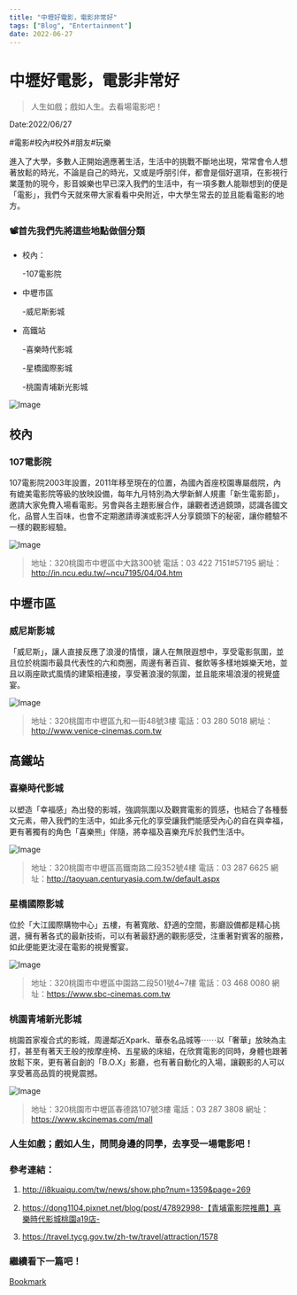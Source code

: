 ```yaml
---
title: "中壢好電影，電影非常好"
tags: ["Blog", "Entertainment"]
date: 2022-06-27
---
```

# 中壢好電影，電影非常好

> 人生如戲；戲如人生。去看場電影吧！

Date:2022/06/27



#電影#校內#校外#朋友#玩樂



進入了大學，多數人正開始適應著生活，生活中的挑戰不斷地出現，常常會令人想著放鬆的時光，不論是自己的時光，又或是呼朋引伴，都會是個好選項，在影視行業蓬勃的現今，影音娛樂也早已深入我們的生活中，有一項多數人能聯想到的便是「電影」，我們今天就來帶大家看看中央附近，中大學生常去的並且能看電影的地方。

### 📽首先我們先將這些地點做個分類

- 校內：

   -107電影院

- 中壢市區

   -威尼斯影城

- 高鐵站

   -喜樂時代影城

   -星橋國際影城

   -桃園青埔新光影城

![Image](https://raw.githubusercontent.com/NCU-FRESH/2024-blog/main/images/20240717_204833_image.jpg)

## 校內

### 107電影院

107電影院2003年設置，2011年移至現在的位置，為國內首座校園專屬戲院，內有媲美電影院等級的放映設備，每年九月特別為大學新鮮人規畫「新生電影節」，邀請大家免費入場看電影。另會與各主題影展合作，讓觀者透過鏡頭，認識各國文化，品嘗人生百味，也會不定期邀請導演或影評人分享鏡頭下的秘密，讓你體驗不一樣的觀影經驗。

![Image](https://raw.githubusercontent.com/NCU-FRESH/2024-blog/main/images/20240717_204838_image.jpg)

> 地址：320桃園市中壢區中大路300號
電話：03 422 7151#57195
網址：http://in.ncu.edu.tw/~ncu7195/04/04.htm

## 中壢市區

### 威尼斯影城

「威尼斯」，讓人直接反應了浪漫的情懷，讓人在無限遐想中，享受電影氛圍，並且位於桃園市最具代表性的六和商圈，周邊有著百貨、餐飲等多樣地娛樂天地，並且以兩座歐式風情的建築相連接，享受著浪漫的氛圍，並且能來場浪漫的視覺盛宴。

![Image](https://raw.githubusercontent.com/NCU-FRESH/2024-blog/main/images/20240717_204840_image.jpg)

> 地址：320桃園市中壢區九和一街48號3樓
電話：03 280 5018
網址：http://www.venice-cinemas.com.tw

## 高鐵站

### 喜樂時代影城

以塑造「幸福感」為出發的影城，強調氛圍以及觀賞電影的質感，也結合了各種藝文元素，帶入我們的生活中，如此多元化的享受讓我們能感受內心的自在與幸福，更有著獨有的角色「喜樂熊」伴隨，將幸福及喜樂充斥於我們生活中。

![Image](https://raw.githubusercontent.com/NCU-FRESH/2024-blog/main/images/20240717_204843_image.jpg)



> 地址：320桃園市中壢區高鐵南路二段352號4樓
電話：03 287 6625
網址：http://taoyuan.centuryasia.com.tw/default.aspx

### 星橋國際影城

位於「大江國際購物中心」五樓，有著寬敞、舒適的空間，影廳設備都是精心挑選，擁有著各式的最新技術，可以有著最舒適的觀影感受，注重著對賓客的服務，如此便能更沈浸在電影的視覺饗宴。

![Image](https://raw.githubusercontent.com/NCU-FRESH/2024-blog/main/images/20240717_204846_image.jpg)

> 地址：320桃園市中壢區中園路二段501號4~7樓
電話：03 468 0080
網址：https://www.sbc-cinemas.com.tw

### 桃園青埔新光影城

桃園首家複合式的影城，周邊鄰近Xpark、華泰名品城等⋯⋯以「奢華」放映為主打，甚至有著天王般的按摩座椅、五星級的床組，在欣賞電影的同時，身體也跟著放鬆下來，更有著自創的「B.O.X」影廳，也有著自動化的入場，讓觀影的人可以享受著高品質的視覺震撼。

![Image](https://raw.githubusercontent.com/NCU-FRESH/2024-blog/main/images/20240717_204848_image.jpg)

> 地址：320桃園市中壢區春德路107號3樓
電話：03 287 3808
網址：https://www.skcinemas.com/mall

### 人生如戲；戲如人生，問問身邊的同學，去享受一場電影吧！

### 參考連結：

1. http://i8kuaiqu.com/tw/news/show.php?num=1359&page=269

1. https://dong1104.pixnet.net/blog/post/47892998-【青埔電影院推薦】喜樂時代影城桃園a19店-

1. https://travel.tycg.gov.tw/zh-tw/travel/attraction/1578

### 繼續看下一篇吧！

[Bookmark](https://ncufresh.ncu.edu.tw/blog/fun/?postId=1e256623-1a1d-4cd0-a55d-31bc14b4f0f4)



